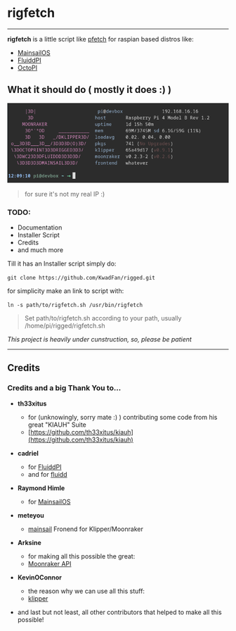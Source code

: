 # rigfetch
---

**rigfetch** is a little script like [pfetch](https://github.com/dylanaraps/pfetch)
for raspian based distros like:

- [MainsailOS](https://github.com/raymondh2/MainsailOS)
- [FluiddPI](https://github.com/cadriel/FluiddPI)
- [OctoPI](https://github.com/guysoft/OctoPi)

## What it should do ( mostly it does :) )

![benchy](resources/rigfetch.png)

>for sure it's not my real IP :)

### TODO:

- Documentation
- Installer Script
- Credits
- and much more


Till it has an Installer script simply do:

`git clone https://github.com/KwadFan/rigged.git`

for simplicity make an link to script with:

`ln -s path/to/rigfetch.sh /usr/bin/rigfetch`

>Set path/to/rigfetch.sh according to your path, usually /home/pi/rigged/rigfetch.sh

*This project is heavily under cunstruction, so, please be patient*


---
## Credits

### Credits and a big Thank You to...
- **th33xitus**
    - for (unknowingly, sorry mate :) ) contributing some  code from his great "KIAUH" Suite
    - [https://github.com/th33xitus/kiauh](https://github.com/th33xitus/kiauh)

- **cadriel**
    - for [FluiddPI](https://github.com/cadriel/FluiddPI)
    - and for [fluidd](https://github.com/cadriel/fluidd)

- **Raymond Himle**
    - for [MainsailOS](https://github.com/raymondh2/MainsailOS)

- **meteyou**
    - [mainsail](https://github.com/meteyou/mainsail) Fronend for Klipper/Moonraker

- **Arksine**
    - for making all this possible the great:
    - [Moonraker API](https://github.com/Arksine/moonraker)

- **KevinOConnor**
    - the reason why we can use all this stuff:
    - [klipper](https://www.klipper3d.org)

- and last but not least, all other contributors that helped to make all this possible!
